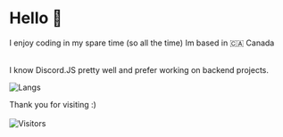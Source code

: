 # Hello 👋

I enjoy coding in my spare time (so all the time) Im based in 🇨🇦 Canada</br></br>

I know Discord.JS pretty well and prefer working on backend projects.</br>

![Langs](https://readme-stats-iota.vercel.app/api/top-langs/?username=Dankyss&border_color=21262D&langs_count=5&hide_border=false&theme=github_dark&layout=compact)<br/>


Thank you for visiting :)<br/><br/>
![Visitors](https://visitor-badge.glitch.me/badge?page_id=Dankyss.Dankyss)
